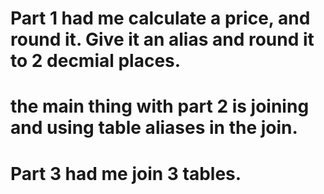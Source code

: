 # Part 1 had me calculate a price, and round it. Give it an alias and round it to 2 decmial places.
# the main thing with part 2 is joining and using table aliases in the join.
# Part 3 had me join 3 tables.
